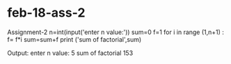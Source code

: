 # feb-18-ass-2
Assignment-2
n=int(input('enter n value:'))
sum=0
f=1
for i in range (1,n+1) :
    f= f*i
    sum=sum+f
print ('sum of factorial',sum)

Output:
enter n value: 5
sum of factorial 153
